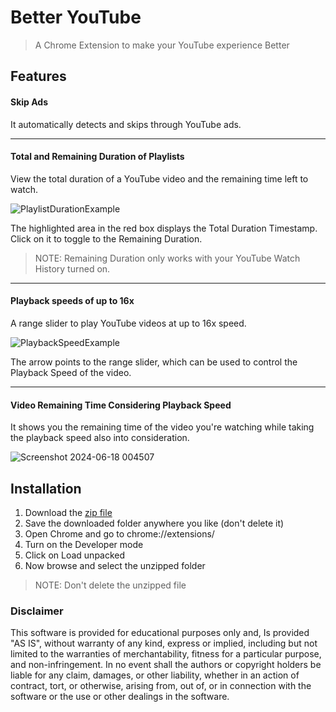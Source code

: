 # Better YouTube

> A Chrome Extension to make your YouTube experience Better

## Features

#### Skip Ads

It automatically detects and skips through YouTube ads.

---

#### Total and Remaining Duration of Playlists

View the total duration of a YouTube video and the remaining time left to watch.

![PlaylistDurationExample](https://github.com/AnanjanRaghavKhajuria/BetterYouTube/assets/116965579/9d6b0c9d-2111-477c-82a0-f38eb8f1c389)

The highlighted area in the red box displays the Total Duration Timestamp. Click on it to toggle to the Remaining Duration.

> NOTE: Remaining Duration only works with your YouTube Watch History turned on.

---

#### Playback speeds of up to 16x

A range slider to play YouTube videos at up to 16x speed.

![PlaybackSpeedExample](https://github.com/AnanjanRaghavKhajuria/BetterYouTube/assets/116965579/fa7ac7cb-e953-43ed-b2a7-ff492b44c9f7)

The arrow points to the range slider, which can be used to control the Playback Speed of the video.

---

#### Video Remaining Time Considering Playback Speed

It shows you the remaining time of the video you're watching while taking the playback speed also into consideration.

![Screenshot 2024-06-18 004507](https://github.com/AnanjanRaghavKhajuria/BetterYouTube/assets/116965579/b48f177c-3aec-4731-b8c3-7c240702982e)

## Installation

1. Download the [zip file](https://github.com/AnanjanRaghavKhajuria/BetterYouTube/archive/refs/heads/main.zip)
2. Save the downloaded folder anywhere you like (don't delete it)
3. Open Chrome and go to chrome://extensions/
4. Turn on the Developer mode
5. Click on Load unpacked 
6. Now browse and select the unzipped folder

> NOTE: Don't delete the unzipped file


### Disclaimer

 This software is provided for educational purposes only and, Is provided "AS IS", without warranty of any kind, express or implied, including but not limited to the warranties of merchantability, fitness for a particular purpose, and non-infringement. In no event shall the authors or copyright holders be liable for any claim, damages, or other liability, whether in an action of contract, tort, or otherwise, arising from, out of, or in connection with the software or the use or other dealings in the software.
